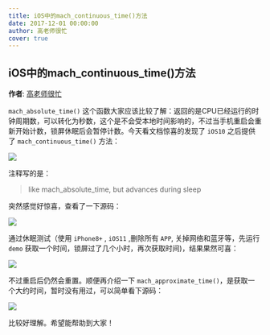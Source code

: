 ```yaml
---
title: iOS中的mach_continuous_time()方法
date: 2017-12-01 00:00:00
author: 高老师很忙
cover: true
---
```


iOS中的mach\_continuous\_time()方法
------

**作者**: [高老师很忙](https://weibo.com/517082456)

`mach_absolute_time()` 这个函数大家应该比较了解：返回的是CPU已经运行的时钟周期数，可以转化为秒数，这个是不会受本地时间影响的，不过当手机重启会重新开始计数，锁屏休眠后会暂停计数。今天看文档惊喜的发现了 `iOS10` 之后提供了 `mach_continuous_time()` 方法：

![](https://github.com/southpeak/iOS-tech-set/blob/master/images/2017/12/1-1.jpg?raw=true)

注释写的是：

> like mach_absolute_time, but advances during sleep

突然感觉好惊喜，查看了一下源码：

![](https://github.com/southpeak/iOS-tech-set/blob/master/images/2017/12/1-2.jpg?raw=true)

通过休眠测试（使用 `iPhone8+` , `iOS11` ,删除所有 `APP`, 关掉网络和蓝牙等，先运行 `demo` 获取一个时间，锁屏过了几个小时，再次获取时间)，结果果然可喜：

![](https://github.com/southpeak/iOS-tech-set/blob/master/images/2017/12/1-3.jpg?raw=true)

不过重启后仍然会重置。顺便再介绍一下 `mach_approximate_time()`，是获取一个大约时间，暂时没有用过，可以简单看下源码：

![](https://github.com/southpeak/iOS-tech-set/blob/master/images/2017/12/1-4.jpg?raw=true)

比较好理解。希望能帮助到大家！